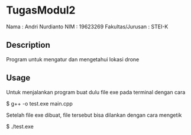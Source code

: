 # TugasModul2

Nama : Andri Nurdianto
NIM : 19623269
Fakultas/Jurusan : STEI-K

## Description

Program untuk mengatur dan mengetahui lokasi drone

## Usage

Untuk menjalankan program buat dulu file exe pada terminal dengan cara

$ g++ -o test.exe main.cpp

Setelah file exe dibuat, file tersebut bisa dilankan dengan cara mengetik

$ ./test.exe
